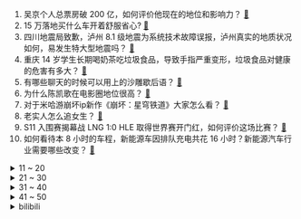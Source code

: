 1. 吴京个人总票房破 200 亿，如何评价他现在的地位和影响力？ [:link:](https://www.zhihu.com/question/486474365)
2. 15 万落地买什么车开着舒服省心? [:link:](https://www.zhihu.com/question/441839447)
3. 四川地震局致歉，泸州 8.1 级地震为系统技术故障误报，泸州真实的地质状况如何，易发生特大型地震吗？ [:link:](https://www.zhihu.com/question/490787981)
4. 重庆 14 岁学生长期喝奶茶吃垃圾食品，导致手指严重变形，垃圾食品对健康的危害有多大？ [:link:](https://www.zhihu.com/question/490690527)
5. 有哪些聊天的时候可以用上的沙雕歇后语？ [:link:](https://www.zhihu.com/question/483196057)
6. 为什么陈凯歌在电影圈地位很高？ [:link:](https://www.zhihu.com/question/268516908)
7. 对于米哈游崩坏ip新作《崩坏：星穹铁道》大家怎么看？ [:link:](https://www.zhihu.com/question/490766142)
8. 老实人怎么追女生？ [:link:](https://www.zhihu.com/question/489792443)
9. S11 入围赛揭幕战 LNG 1:0 HLE 取得世界赛开门红，如何评价这场比赛？ [:link:](https://www.zhihu.com/question/490750864)
10. 如何看待本 8 小时的车程，新能源车因排队充电共花 16 小时？新能源汽车行业需要哪些改变？ [:link:](https://www.zhihu.com/question/490668989)
<details>
<summary>11 ~ 20</summary>

11. 美国贸易代表称将与中方就经贸问题展开坦率对话，释放了哪些信息？ [:link:](https://www.zhihu.com/question/490689044)
12. 厦门 25 岁独居女孩被中介杀害，嫌疑人已被刑拘，独居女孩应该如何保障自身安全？ [:link:](https://www.zhihu.com/question/490734182)
13. 所有心理问题的根源是什么？ [:link:](https://www.zhihu.com/question/28897344)
14. 如何评价沈严执导、雷佳音、倪妮主演的《功勋》「于敏」单元？ [:link:](https://www.zhihu.com/question/489812243)
15. 为什么《英雄联盟》迄今为止还没有出现过「法师联盟」？ [:link:](https://www.zhihu.com/question/487120401)
16. 结婚后，你明白了哪些道理？ [:link:](https://www.zhihu.com/question/420838577)
17. 苹果正式宣布 Apple Watch Series 7 将于 10 月 8 日预定，你会考虑入手吗？ [:link:](https://www.zhihu.com/question/490660570)
18. 为什么说《王者荣耀》诸葛亮用来打野没用？ [:link:](https://www.zhihu.com/question/475488400)
19. 如何看待日本海自出云号直升机母舰首次进行F-35B起降测试？ [:link:](https://www.zhihu.com/question/490692520)
20. 人在什么情况下才能大彻大悟？ [:link:](https://www.zhihu.com/question/474123071)
</details>
<details>
<summary>21 ~ 30</summary>

21. 如何看待网红 lu 一丝曝光前夫葛成孕期出轨，大街上抢走女儿威胁勒索？ [:link:](https://www.zhihu.com/question/490493063)
22. 为什么家长喜欢把负面情绪带给孩子? [:link:](https://www.zhihu.com/question/488633580)
23. 可以推荐一下一直在看的书吗？ [:link:](https://www.zhihu.com/question/479359284)
24. 高通的骁龙处理器什么时候才能追上苹果的a系列，今年a15这么强是不是高通明年也要发力了？ [:link:](https://www.zhihu.com/question/488600218)
25. 《哪吒》《大圣归来》在技术上是否已达到美国迪士尼梦工厂水平？ [:link:](https://www.zhihu.com/question/389058916)
26. 如果还有两个星期就要爆发丧尸，而且周围人都不信，只有你自己准备，你会怎么准备？ [:link:](https://www.zhihu.com/question/408293580)
27. 你心中的刘耀文是怎么样的？ [:link:](https://www.zhihu.com/question/490312052)
28. 请问男生颜值和身高哪个更重要？ [:link:](https://www.zhihu.com/question/477976718)
29. 如何评价影视作品《五个扑水的少年》？ [:link:](https://www.zhihu.com/question/475558897)
30. 许昕当选亚乒联盟副主席，这将给中国乒乓球带来怎样的影响？ [:link:](https://www.zhihu.com/question/490459641)
</details>
<details>
<summary>31 ~ 40</summary>

31. 10 月 5 日 Windows 11 推送，你更新了吗，体验如何？ [:link:](https://www.zhihu.com/question/490698024)
32. 人到中年后才发现，早点生孩子和晚点生孩子差别很大，你怎么看？ [:link:](https://www.zhihu.com/question/487446731)
33. 男生长得帅到底有什么好处？ [:link:](https://www.zhihu.com/question/487303022)
34. 你怎么看待比亚迪2021年9月的销量？ [:link:](https://www.zhihu.com/question/490463116)
35. 动物园黑猩猩遭游客戏弄被惹怒，保育员表示「这是跟游客学的」，该如何规范游客行为？ [:link:](https://www.zhihu.com/question/490534169)
36. 想换iPhone13，预计用4年，256G够用吗？有必要买512G吗? [:link:](https://www.zhihu.com/question/486958475)
37. 如何看待新能源车高速服务区排队 4 小时充电？新能源车在运行中都可能存在哪些问题？ [:link:](https://www.zhihu.com/question/490681787)
38. 如何评价《脱口秀大会》第四季第九期（上）？ [:link:](https://www.zhihu.com/question/478597396)
39. 你有哪些宝藏励志句子？ [:link:](https://www.zhihu.com/question/481012320)
40. 有哪些越早知道越好的职场道理？ [:link:](https://www.zhihu.com/question/440192492)
</details>
<details>
<summary>41 ~ 50</summary>

41. 为什么教别人做事会那么令人讨厌，明明是站在为对方考虑的角度上？ [:link:](https://www.zhihu.com/question/489795112)
42. vite多久后能干掉webpack？ [:link:](https://www.zhihu.com/question/477139054)
43. 如何看待《恋与制作人》新章“彷徨之地”中许墨线的争议？ [:link:](https://www.zhihu.com/question/490167941)
44. 有没有好看的言情小说啊？ [:link:](https://www.zhihu.com/question/482733530)
45. 22 考研报名正式开始，报名过程中有哪些细节需要注意？ [:link:](https://www.zhihu.com/question/490695018)
46. LOL现在版本最烂的设计是哪个点？ [:link:](https://www.zhihu.com/question/481821430)
47. 如何以「我嫁给了青梅竹马，但他的心上人不是我」为开头写一个故事？ [:link:](https://www.zhihu.com/question/404865038)
48. 你理想中韩剧《鱿鱼游戏》的结尾，应该是什么样？ [:link:](https://www.zhihu.com/question/489707481)
49. 高中女生剪超短发是一种什么体验？ [:link:](https://www.zhihu.com/question/385012580)
50. 如何评价祝绪丹、邢昭林主演的电视剧《程序员那么可爱》？ [:link:](https://www.zhihu.com/question/486068728)
</details><details>
<summary>bilibili</summary>

1. 呜呜，这也太可爱了吧！胡桃摇玩具终于来了！ [:link:](//www.bilibili.com/video/BV1mf4y1F7vk)
2. 我们终于疯了！ [:link:](//www.bilibili.com/video/BV1bU4y1c7it)
3. 【老番茄】史上最骚杀手(番外篇②) [:link:](//www.bilibili.com/video/BV1Nf4y177iX)
4. “犯 罪” [:link:](//www.bilibili.com/video/BV1Ph411H7G2)
5. 脏 鱼 游 戏 [:link:](//www.bilibili.com/video/BV1Gv411G7E1)
6. 《原神》线上音乐会2021———「无际之旅的旋律」 [:link:](//www.bilibili.com/video/BV1E44y1t7Kn)
7. 《长津湖》大烂片？我从来没见过如此离谱的差评！ [:link:](//www.bilibili.com/video/BV18T4y1f7wr)
8. 对不起，这真的是最后亿期了 [:link:](//www.bilibili.com/video/BV1aU4y1c7vD)
9. ⚡当代中暑大学生⚡ [:link:](//www.bilibili.com/video/BV1Pf4y1c7DH)
10. 我又买了亿点点的盗版饮料 [:link:](//www.bilibili.com/video/BV1Pg411F7G3)
<details>
<summary>11 ~ 20</summary>

11. 《我的童年被毁了！》 [:link:](//www.bilibili.com/video/BV13L411s7Pj)
12. 这是个音乐游戏？！ [:link:](//www.bilibili.com/video/BV1y64y187PR)
13. 有很多事，只有坚持才能看到希望，而不是看到希望才去坚持 [:link:](//www.bilibili.com/video/BV1R34y1D7GL)
14. 国 庆 放 假 0 元 购 [:link:](//www.bilibili.com/video/BV11u411f7zw)
15. up主，你的脸疼吗？2021年7月新番吐槽打脸大总结！【泛式】 [:link:](//www.bilibili.com/video/BV1N44y1t7uv)
16. 【时代少年团】时代少年团的拍摄日常 [:link:](//www.bilibili.com/video/BV1WT4y1f7EF)
17. 【原神动画】自制逐月节宣传动画 [:link:](//www.bilibili.com/video/BV1pv411G7RR)
18. 蜘蛛侠·叶问 [:link:](//www.bilibili.com/video/BV1w64y1h7r6)
19. 我今年最牛的视频！在现实中还原惊天魔盗团！ [:link:](//www.bilibili.com/video/BV1p44y1t7fS)
20. 环球影城酒店吃惊测评：枕套毛巾不换，马桶不刷，别人喝过中药的杯子也不洗？ [:link:](//www.bilibili.com/video/BV1qb4y1a7vJ)
</details>
<details>
<summary>21 ~ 30</summary>

21. 克苏鲁神话巅峰巨制，90年前的科幻恐怖神作《疯狂山脉》第一章 [:link:](//www.bilibili.com/video/BV1N341117J6)
22. 【纪录片】冰血长津湖  超高清完整版 [:link:](//www.bilibili.com/video/BV12b4y1a7t5)
23. 【没啥用科技】全新一代Uphone震撼发布！ [:link:](//www.bilibili.com/video/BV14T4y1f7n5)
24. 我是你清华得不到的人才 [:link:](//www.bilibili.com/video/BV1k34y1D7Vi)
25. 靠谱盘点136:恩怨局？RNG重回冰岛再续传奇！FNC上单:xiaohu是谁？他很牛吗？ [:link:](//www.bilibili.com/video/BV1Fq4y1Z745)
26. 当你被1000个卡慕追杀，但有一个真的卡慕混入其中！ [:link:](//www.bilibili.com/video/BV1p34y1U7Cx)
27. 【歌白】人是怎样通过熬夜把自己作死的？熬夜无法补救！如何改掉强迫性晚睡？ [:link:](//www.bilibili.com/video/BV1wP4y187fw)
28. 《崩坏3》开放世界「后崩坏书」新篇章 于淹没之地仰视辰星 [:link:](//www.bilibili.com/video/BV14T4y1Z7jp)
29. 男朋友不喜欢看帅哥？那我就… [:link:](//www.bilibili.com/video/BV1zf4y1F7t7)
30. 潮汕街头大排档：不看菜单盲点菜，得知价格的瞬间傻眼了… [:link:](//www.bilibili.com/video/BV1134y1U7Ar)
</details>
<details>
<summary>31 ~ 40</summary>

31. 【年度巨制】环计划：变傻【崩坏3同人大电影】 [:link:](//www.bilibili.com/video/BV1Bv411G7NP)
32. 把侄子的作业油炸了，并请他吃，目前已关系断绝... [:link:](//www.bilibili.com/video/BV1Af4y1c7Zy)
33. 【原神剧场】提瓦特音乐庆典！ [:link:](//www.bilibili.com/video/BV1jT4y1Z7Bv)
34. 这一定是你们见过吹得最大的泡泡胶！ [:link:](//www.bilibili.com/video/BV1ch411H7m4)
35. 把100块的食材装进巧克力蛋，我卖20元不过分吧？？ [:link:](//www.bilibili.com/video/BV12q4y1R7F9)
36. 当打开工作台超过3秒就会「爆炸」!! [:link:](//www.bilibili.com/video/BV1HR4y1n7EP)
37. 【医学博士】除了槟榔，我们还要禁止什么？| 隐藏在食物里的“顶级杀手” [:link:](//www.bilibili.com/video/BV1rT4y1Z7H7)
38. 【4K60FPS】《仙剑奇侠传三》王炸神曲合集！每一首都是回忆！ [:link:](//www.bilibili.com/video/BV13L411s79L)
39. 特效乱闪 [:link:](//www.bilibili.com/video/BV1WT4y1Z7tL)
40. 菜鸡互啄！笑到拍桌！开扒《奥特曼》系列史上最生草的单元回 [:link:](//www.bilibili.com/video/BV19f4y1j7ZM)
</details>
<details>
<summary>41 ~ 50</summary>

41. 零元购不如跳舞【猛男版】Ngana Rindu [:link:](//www.bilibili.com/video/BV1FT4y1o7wS)
42. 圈圈圆圆圈圈 [:link:](//www.bilibili.com/video/BV1xR4y1n7r8)
43. 715买了一套迷你厨具，没想到真的做了一道菜，结果一口吃完了 [:link:](//www.bilibili.com/video/BV1qL4y1z7zu)
44. 用9块9的牛肉，能做出排队又限购的惠灵顿牛排包吗？ [:link:](//www.bilibili.com/video/BV1XT4y1Z7ym)
45. 内容看完极度舒适 [:link:](//www.bilibili.com/video/BV1oq4y1P745)
46. 这卖个5块钱一口应该不过分吧？ [:link:](//www.bilibili.com/video/BV1ML411s7vU)
47. up爆肝500小时，雕刻原神凝光！ [:link:](//www.bilibili.com/video/BV12q4y1P73g)
48. （这也能解说？！）北京地铁综合格斗赛2！混合双打！热血开战！ [:link:](//www.bilibili.com/video/BV1Qh411n75B)
49. B 站 白 嫖 现 状 [:link:](//www.bilibili.com/video/BV1i3411y72h)
50. 【內部視頻】变魔术给魔术师看。那得表演什么魔术？ [:link:](//www.bilibili.com/video/BV1hq4y1V7mj)
</details>
<details>
<summary>51 ~ 60</summary>

51. 拍了400多个视频 今天来讲点心里话 坦白局 [:link:](//www.bilibili.com/video/BV1Gg411F7uX)
52. 99%的人不知道这些渠道能帮你找到所有想要资源！！！第2期 [:link:](//www.bilibili.com/video/BV17P4y187Kw)
53. 1块钱就能做好的清汤面，没钱也可以好好吃饭！ [:link:](//www.bilibili.com/video/BV1Ph411J7zJ)
54. 危！偷偷让女友爸爸假扮成我！女友直接大打出手？ [:link:](//www.bilibili.com/video/BV1NT4y1f7b8)
55. 大结局！什么叫真正的爱情！灵魂伴侣的最佳注解！9.3分港剧巅峰《义海豪情》P16 [:link:](//www.bilibili.com/video/BV19U4y1c7ap)
56. 快餐 [:link:](//www.bilibili.com/video/BV1rL411s7yH)
57. 【原神】我献给原神周年庆的粉丝向动画高清版 [:link:](//www.bilibili.com/video/BV1Mq4y1d7RJ)
58. 如果湖南卫视给《哈利波特》做预告 [:link:](//www.bilibili.com/video/BV17g411F7eq)
59. 零 元 购，但 老 板 是 雷 神 【Ngana Rindu 原神版】 [:link:](//www.bilibili.com/video/BV1ah411H7cw)
60. 绝了！原来真有人会可爱到让木村拓哉都手足无措！ [:link:](//www.bilibili.com/video/BV1Tg411F7d1)
</details>
<details>
<summary>61 ~ 70</summary>

61. 闪电侠·叶问 [:link:](//www.bilibili.com/video/BV1Q3411y7mg)
62. 🐒shape of ybb🦈 [:link:](//www.bilibili.com/video/BV1t34y1D7SX)
63. 极限12小时作歌！如果不被大家认可就要当我面把歌删除！太恐怖了！ [:link:](//www.bilibili.com/video/BV1E34y1U7Lb)
64. 鱿鱼游戏主办人看了都迷糊 [:link:](//www.bilibili.com/video/BV1a3411y7pF)
65. b站网友写诗，一首比一首猖狂! ! [:link:](//www.bilibili.com/video/BV14U4y1w7DW)
66. 一个人的汉化组！最孤独的中国玩家 [:link:](//www.bilibili.com/video/BV1n34y1U7Ar)
67. 假期准备结婚的朋友注意啦，这几个网站结婚前你一定要查询！ [:link:](//www.bilibili.com/video/BV1Uq4y1o7zn)
68. 我要让全世界看到这段录像 [:link:](//www.bilibili.com/video/BV1Mf4y1c7S3)
69. “中国人的浪漫，是把满天神话照进现实，是延乔路的尽头通往繁华大道…” [:link:](//www.bilibili.com/video/BV11b4y1a7eB)
70. 女朋友竟然送我了一个电竞房！？人生无悔了 兄弟们！ [:link:](//www.bilibili.com/video/BV1qq4y1P7gk)
</details>
<details>
<summary>71 ~ 80</summary>

71. 基本不懂式？一哥给你讲清楚公式内核！ [:link:](//www.bilibili.com/video/BV15q4y1Z74W)
72. 鱿鱼游戏来中国后 [:link:](//www.bilibili.com/video/BV1oL411s7pH)
73. 【帕拉狗骑士】我揭开了这款游戏最有可能存在的神秘古文！【非百分百正确】 [:link:](//www.bilibili.com/video/BV1Zu411f7kU)
74. 【INTO1-刘宇】“世间万物都透彻，怎能不辨善恶” [:link:](//www.bilibili.com/video/BV1ig411F7hr)
75. 胡歌一人分饰五角与自己对话：我们可以永远相信中国 [:link:](//www.bilibili.com/video/BV1Af4y1A7ZV)
76. 【金典】是你心动的牧场少女吗❤️dududu [:link:](//www.bilibili.com/video/BV1Lv411G7vu)
77. 米其林：成本1块钱的一碗粥能也吃出智慧？ [:link:](//www.bilibili.com/video/BV1vL411s7gh)
78. 当每人看到的世界都是「心里最害怕」的样子 ！？ [:link:](//www.bilibili.com/video/BV1DL4y1z7Rr)
79. 足坛真神TOP：C罗！传奇永不湮灭，魔王正在吟唱！ [:link:](//www.bilibili.com/video/BV1yL4y1z7oU)
80. 一个视频告诉你，赛罗变身无限形态到底有多慢 [:link:](//www.bilibili.com/video/BV1CT4y1Z7bg)
</details>
<details>
<summary>81 ~ 90</summary>

81. 白宫权臣与华尔街顶级富豪的对决！你以为会分胜负？结果是双赢！《纸牌屋》第一季结局 [:link:](//www.bilibili.com/video/BV1Jg411F7Dt)
82. 这游戏能让你感受到什么叫“深海恐惧症”〖游戏不止〗 [:link:](//www.bilibili.com/video/BV1RP4y1b7Rc)
83. 我把粉丝P成了小丑 [:link:](//www.bilibili.com/video/BV1Kv411G7sd)
84. “愿爱如深秋渐晚渐浓” [:link:](//www.bilibili.com/video/BV1pb4y1a7WA)
85. 【杰哥】⚡登登登.....登起了dua郎⚡ [:link:](//www.bilibili.com/video/BV17P4y187K8)
86. 我的世界 饥荒 最新模组 [:link:](//www.bilibili.com/video/BV1Nf4y1A7tM)
87. 每个人体内都孕藏怪物异形？感受这场来自23年前的恐怖游戏！ [:link:](//www.bilibili.com/video/BV1v3411174N)
88. 【灵魂解说/明日方舟】2021全球总决赛 决胜局 （第五局） [:link:](//www.bilibili.com/video/BV1z3411y7wG)
89. 刘庸神作，万人要求的海盗狗。 [:link:](//www.bilibili.com/video/BV1PQ4y167xk)
90. 咦？我那么大一把扫把，刚刚还在扫地呢，咋就凭空消失了呢？ [:link:](//www.bilibili.com/video/BV1734y1U77F)
</details>
<details>
<summary>91 ~ 100</summary>

91. “海鸟与鱼相爱 只是一场意外” [:link:](//www.bilibili.com/video/BV1aL411s7Vo)
92. 对女朋友我从来都是《实话实说》 [:link:](//www.bilibili.com/video/BV1ER4y1n7rq)
93. 年轻人看电视广告是什么样的体验 [:link:](//www.bilibili.com/video/BV1w341117bJ)
94. aespa最新回归曲Savage MV+打歌舞台合集(更至211005 4K舞蹈版) [:link:](//www.bilibili.com/video/BV1Gf4y1c7UY)
95. 悟空，你在做什么啊！！！ [:link:](//www.bilibili.com/video/BV1Xr4y117sC)
96. 纯人声演绎韩国大热电视剧《鱿鱼游戏》里出现的各种音效！【MayTree五月树】 [:link:](//www.bilibili.com/video/BV1A34y1S7u6)
97. 一口气看完！22部开挂高分神剧！10年剧龄压箱底推荐 | 英美韩日国产剧！收藏向！剧荒必备！ [:link:](//www.bilibili.com/video/BV13f4y177W3)
98. 【原神整活】心海：你们嫌弃的眼神是几个意思？ [:link:](//www.bilibili.com/video/BV1sL4y1z7JS)
99. 【小本】当年被删视频 [:link:](//www.bilibili.com/video/BV1B3411y78S)
100. 让我无比膨胀的复刻！！！！！                                有手就能成功 太好吃 [:link:](//www.bilibili.com/video/BV1rq4y1o7gr)
</details></details>
